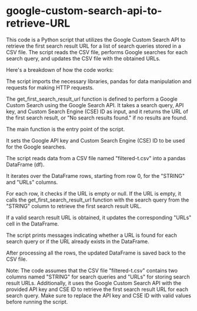 # google-custom-search-api-to-retrieve-URL
This code is a Python script that utilizes the Google Custom Search API to retrieve the first search result URL for a list of search queries stored in a CSV file. The script reads the CSV file, performs Google searches for each search query, and updates the CSV file with the obtained URLs.

Here's a breakdown of how the code works:

The script imports the necessary libraries, pandas for data manipulation and requests for making HTTP requests.

The get_first_search_result_url function is defined to perform a Google Custom Search using the Google Search API. It takes a search query, API key, and Custom Search Engine (CSE) ID as input, and it returns the URL of the first search result, or "No search results found." if no results are found.

The main function is the entry point of the script.

It sets the Google API key and Custom Search Engine (CSE) ID to be used for the Google searches.

The script reads data from a CSV file named "filtered-t.csv" into a pandas DataFrame (df).

It iterates over the DataFrame rows, starting from row 0, for the "STRING" and "URLs" columns.

For each row, it checks if the URL is empty or null. If the URL is empty, it calls the get_first_search_result_url function with the search query from the "STRING" column to retrieve the first search result URL.

If a valid search result URL is obtained, it updates the corresponding "URLs" cell in the DataFrame.

The script prints messages indicating whether a URL is found for each search query or if the URL already exists in the DataFrame.

After processing all the rows, the updated DataFrame is saved back to the CSV file.

Note: The code assumes that the CSV file "filtered-t.csv" contains two columns named "STRING" for search queries and "URLs" for storing search result URLs. Additionally, it uses the Google Custom Search API with the provided API key and CSE ID to retrieve the first search result URL for each search query. Make sure to replace the API key and CSE ID with valid values before running the script.
